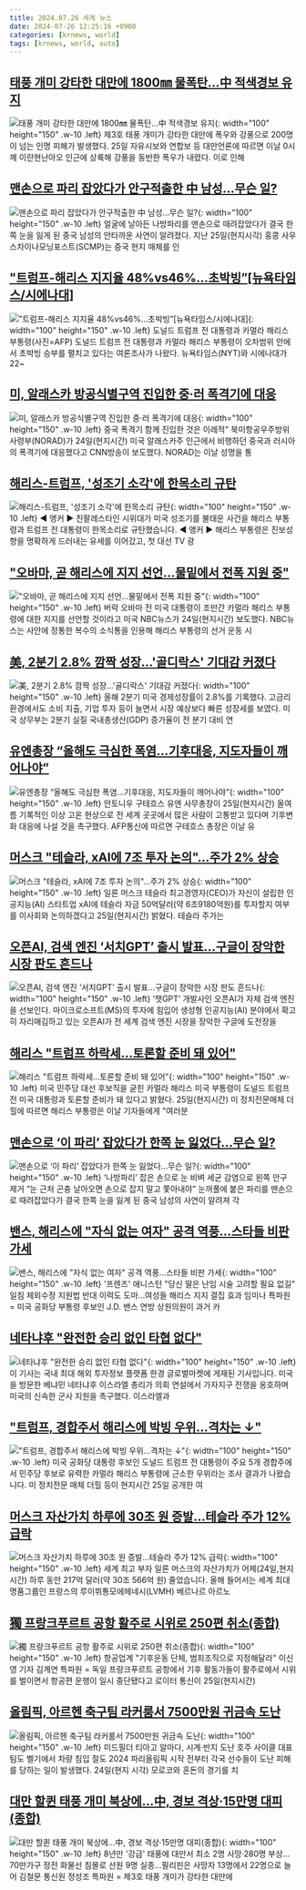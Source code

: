 ```yaml
---
title: 2024.07.26 세계 뉴스
date: 2024-07-26 12:25:16 +0900
categories: [krnews, world]
tags: [krnews, world, auto]
---
```

## [태풍 개미 강타한 대만에 1800㎜ 물폭탄…中 적색경보 유지](https://n.news.naver.com/mnews/article/025/0003375777)

![태풍 개미 강타한 대만에 1800㎜ 물폭탄…中 적색경보 유지](https://mimgnews.pstatic.net/image/origin/025/2024/07/25/3375777.jpg?type=nf220_150){: width="100" height="150" .w-10 .left}
제3호 태풍 개미가 강타한 대만에 폭우와 강풍으로 200명이 넘는 인명 피해가 발생했다. 25일 자유시보와 연합보 등 대만언론에 따르면 이날 0시께 이란현난아오 인근에 상륙해 강풍을 동반한 폭우가 내렸다. 이로 인해

## [맨손으로 파리 잡았다가 안구적출한 中 남성…무슨 일?](https://n.news.naver.com/mnews/article/003/0012690321)

![맨손으로 파리 잡았다가 안구적출한 中 남성…무슨 일?](https://mimgnews.pstatic.net/image/origin/003/2024/07/26/12690321.jpg?type=nf220_150){: width="100" height="150" .w-10 .left}
얼굴에 날아든 나방파리를 맨손으로 때려잡았다가 결국 한쪽 눈을 잃게 된 중국 남성의 안타까운 사연이 알려졌다. 지난 25일(현지시각) 홍콩 사우스차이나모닝포스트(SCMP)는 중국 현지 매체를 인

## ["트럼프-해리스 지지율 48%vs46%…초박빙”[뉴욕타임스/시에나대]](https://n.news.naver.com/mnews/article/018/0005798397)

!["트럼프-해리스 지지율 48%vs46%…초박빙”[뉴욕타임스/시에나대]](https://mimgnews.pstatic.net/image/origin/018/2024/07/26/5798397.jpg?type=nf220_150){: width="100" height="150" .w-10 .left}
도널드 트럼프 전 대통령과 카멀라 해리스 부통령(사진=AFP) 도널드 트럼프 전 대통령과 카멀라 해리스 부통령이 오차범위 안에서 초박빙 승부를 펼치고 있다는 여론조사가 나왔다. 뉴욕타임스(NYT)와 시에나대가 22~

## [미, 알래스카 방공식별구역 진입한 중·러 폭격기에 대응](https://n.news.naver.com/mnews/article/001/0014829435)

![미, 알래스카 방공식별구역 진입한 중·러 폭격기에 대응](https://mimgnews.pstatic.net/image/origin/001/2024/07/25/14829435.jpg?type=nf220_150){: width="100" height="150" .w-10 .left}
중국 폭격기 함께 진입한 것은 이례적" 북미항공우주방위사령부(NORAD)가 24일(현지시간) 미국 알래스카주 인근에서 비행하던 중국과 러시아의 폭격기에 대응했다고 CNN방송이 보도했다. NORAD는 이날 성명을 통

## [해리스-트럼프, '성조기 소각'에 한목소리 규탄](https://n.news.naver.com/mnews/article/214/0001363642)

![해리스-트럼프, '성조기 소각'에 한목소리 규탄](https://mimgnews.pstatic.net/image/origin/214/2024/07/26/1363642.jpg?type=nf220_150){: width="100" height="150" .w-10 .left}
◀ 앵커 ▶ 친팔레스타인 시위대가 미국 성조기를 불태운 사건을 해리스 부통령과 트럼프 전 대통령이 한목소리로 규탄했습니다. ◀ 앵커 ▶ 해리스 부통령은 진보성향을 명확하게 드러내는 유세를 이어갔고, 첫 대선 TV 광

## ["오바마, 곧 해리스에 지지 선언…물밑에서 전폭 지원 중"](https://n.news.naver.com/mnews/article/008/0005069010)

!["오바마, 곧 해리스에 지지 선언…물밑에서 전폭 지원 중"](https://mimgnews.pstatic.net/image/origin/008/2024/07/25/5069010.jpg?type=nf220_150){: width="100" height="150" .w-10 .left}
버락 오바마 전 미국 대통령이 조만간 카멀라 해리스 부통령에 대한 지지를 선언할 것이라고 미국 NBC뉴스가 24일(현지시간) 보도했다. NBC뉴스는 사안에 정통한 복수의 소식통을 인용해 해리스 부통령의 선거 운동 시

## [美, 2분기 2.8% 깜짝 성장…'골디락스' 기대감 커졌다](https://n.news.naver.com/mnews/article/015/0005014500)

![美, 2분기 2.8% 깜짝 성장…'골디락스' 기대감 커졌다](https://mimgnews.pstatic.net/image/origin/015/2024/07/25/5014500.jpg?type=nf220_150){: width="100" height="150" .w-10 .left}
올해 2분기 미국 경제성장률이 2.8%를 기록했다. 고금리 환경에서도 소비 지출, 기업 투자 등이 늘면서 시장 예상보다 빠른 성장세를 보였다. 미국 상무부는 2분기 실질 국내총생산(GDP) 증가율이 전 분기 대비 연

## [유엔총장 “올해도 극심한 폭염…기후대응, 지도자들이 깨어나야”](https://n.news.naver.com/mnews/article/032/0003310955)

![유엔총장 “올해도 극심한 폭염…기후대응, 지도자들이 깨어나야”](https://mimgnews.pstatic.net/image/origin/032/2024/07/26/3310955.jpg?type=nf220_150){: width="100" height="150" .w-10 .left}
안토니우 구테흐스 유엔 사무총장이 25일(현지시간) 올여름 기록적인 이상 고온 현상으로 전 세계 곳곳에서 많은 사람이 고통받고 있다며 기후변화 대응에 나설 것을 촉구했다. AFP통신에 따르면 구테흐스 총장은 이날 유

## [머스크 "테슬라, xAI에 7조 투자 논의"...주가 2% 상승](https://n.news.naver.com/mnews/article/277/0005451010)

![머스크 "테슬라, xAI에 7조 투자 논의"...주가 2% 상승](https://mimgnews.pstatic.net/image/origin/277/2024/07/26/5451010.jpg?type=nf220_150){: width="100" height="150" .w-10 .left}
일론 머스크 테슬라 최고경영자(CEO)가 자신이 설립한 인공지능(AI) 스타트업 xAI에 테슬라 자금 50억달러(약 6조9180억원)를 투자할지 여부를 이사회와 논의하겠다고 25일(현지시간) 밝혔다. 테슬라 주가는

## [오픈AI, 검색 엔진 ‘서치GPT’ 출시 발표…구글이 장악한 시장 판도 흔드나](https://n.news.naver.com/mnews/article/011/0004372051)

![오픈AI, 검색 엔진 ‘서치GPT’ 출시 발표…구글이 장악한 시장 판도 흔드나](https://mimgnews.pstatic.net/image/origin/011/2024/07/26/4372051.jpg?type=nf220_150){: width="100" height="150" .w-10 .left}
‘챗GPT’ 개발사인 오픈AI가 자체 검색 엔진을 선보인다. 마이크로소프트(MS)의 투자에 힘입어 생성형 인공지능(AI) 분야에서 확고히 자리매김하고 있는 오픈AI가 전 세계 검색 엔진 시장을 장악한 구글에 도전장을

## [해리스 "트럼프 하락세…토론할 준비 돼 있어"](https://n.news.naver.com/mnews/article/421/0007688740)

![해리스 "트럼프 하락세…토론할 준비 돼 있어"](https://mimgnews.pstatic.net/image/origin/421/2024/07/26/7688740.jpg?type=nf220_150){: width="100" height="150" .w-10 .left}
미국 민주당 대선 후보직을 굳힌 카멀라 해리스 미국 부통령이 도널드 트럼프 전 미국 대통령과 토론할 준비가 돼 있다고 밝혔다. 25일(현지시간) 미 정치전문매체 더힐에 따르면 해리스 부통령은 이날 기자들에게 "여러분

## [맨손으로 ‘이 파리’ 잡았다가 한쪽 눈 잃었다…무슨 일?](https://n.news.naver.com/mnews/article/009/0005340774)

![맨손으로 ‘이 파리’ 잡았다가 한쪽 눈 잃었다…무슨 일?](https://mimgnews.pstatic.net/image/origin/009/2024/07/25/5340774.jpg?type=nf220_150){: width="100" height="150" .w-10 .left}
‘나방파리’ 잡은 손으로 눈 비벼 세균 감염으로 왼쪽 안구 제거 “눈 근처 곤충 날아오면 손으로 잡지 말고 쫓아내야” 눈꺼풀에 붙은 파리를 맨손으로 때려잡았다가 결국 한쪽 눈을 잃게 된 중국 남성의 사연이 알려져 각

## [밴스, 해리스에 "자식 없는 여자" 공격 역풍…스타들 비판 가세](https://n.news.naver.com/mnews/article/001/0014831161)

![밴스, 해리스에 "자식 없는 여자" 공격 역풍…스타들 비판 가세](https://mimgnews.pstatic.net/image/origin/001/2024/07/26/14831161.jpg?type=nf220_150){: width="100" height="150" .w-10 .left}
'프렌즈' 애니스턴 "당신 딸은 난임 시술 고려할 필요 없길" 일침 체외수정 지원법 반대 이력도 도마…여성들 해리스 지지 결집 효과 임미나 특파원 = 미국 공화당 부통령 후보인 J.D. 밴스 연방 상원의원이 과거 카

## [네타냐후 "완전한 승리 없인 타협 없다"](https://n.news.naver.com/mnews/article/015/0005014314)

![네타냐후 "완전한 승리 없인 타협 없다"](https://mimgnews.pstatic.net/image/origin/015/2024/07/25/5014314.jpg?type=nf220_150){: width="100" height="150" .w-10 .left}
이 기사는 국내 최대 해외 투자정보 플랫폼 한경 글로벌마켓에 게재된 기사입니다. 미국을 방문한 베냐민 네타냐후 이스라엘 총리가 의회 연설에서 가자지구 전쟁을 옹호하며 미국의 신속한 군사 지원을 촉구했다. 이스라엘과

## ["트럼프, 경합주서 해리스에 박빙 우위…격차는 ↓"](https://n.news.naver.com/mnews/article/422/0000672998)

!["트럼프, 경합주서 해리스에 박빙 우위…격차는 ↓"](https://mimgnews.pstatic.net/image/origin/422/2024/07/26/672998.jpg?type=nf220_150){: width="100" height="150" .w-10 .left}
미국 공화당 대통령 후보인 도널드 트럼프 전 대통령이 주요 5개 경합주에서 민주당 후보로 유력한 카멀라 해리스 부통령에 근소한 우위라는 조사 결과가 나왔습니다. 미 정치전문 매체 더힐 등이 현지시간 25일 공개한 여

## [머스크 자산가치 하루에 30조 원 증발...테슬라 주가 12% 급락](https://n.news.naver.com/mnews/article/057/0001831903)

![머스크 자산가치 하루에 30조 원 증발...테슬라 주가 12% 급락](https://mimgnews.pstatic.net/image/origin/057/2024/07/25/1831903.jpg?type=nf220_150){: width="100" height="150" .w-10 .left}
세계 최고 부자 일론 머스크의 자산가치가 어제(24일,현지시간) 하루 동안 217억 달러(약 30조 566억 원) 줄었습니다. 올해 들어서는 세계 최대 명품그룹인 프랑스의 루이뷔통모에헤네시(LVMH) 베르나르 아르노

## [獨 프랑크푸르트 공항 활주로 시위로 250편 취소(종합)](https://n.news.naver.com/mnews/article/001/0014830878)

![獨 프랑크푸르트 공항 활주로 시위로 250편 취소(종합)](https://mimgnews.pstatic.net/image/origin/001/2024/07/26/14830878.jpg?type=nf220_150){: width="100" height="150" .w-10 .left}
항공업계 "기후운동 단체, 범죄조직으로 지정해달라" 이신영 기자 김계연 특파원 = 독일 프랑크푸르트 공항에서 기후 활동가들이 활주로에서 시위를 벌이면서 항공편 운행이 일시 중단됐다고 로이터 통신이 25일(현지시간)

## [올림픽, 아르헨 축구팀 라커룸서 7500만원 귀금속 도난](https://n.news.naver.com/mnews/article/586/0000083579)

![올림픽, 아르헨 축구팀 라커룸서 7500만원 귀금속 도난](https://mimgnews.pstatic.net/image/origin/586/2024/07/26/83579.jpg?type=nf220_150){: width="100" height="150" .w-10 .left}
미드필더 티아고 알마다, 시계·반지 도난 호주 사이클 대표팀도 벨기에서 차량 침입 절도 2024 파리올림픽 시작 전부터 각국 선수들이 도난 피해를 당하는 일이 발생했다. 24일(현지 시각) 모로코와 혼돈의 경기를 치

## [대만 할퀸 태풍 개미 북상에…中, 경보 격상·15만명 대피(종합)](https://n.news.naver.com/mnews/article/001/0014830262)

![대만 할퀸 태풍 개미 북상에…中, 경보 격상·15만명 대피(종합)](https://mimgnews.pstatic.net/image/origin/001/2024/07/25/14830262.jpg?type=nf220_150){: width="100" height="150" .w-10 .left}
8년만 '강급' 태풍에 대만서 최소 2명 사망·280명 부상…70만가구 정전 화물선 침몰로 선원 9명 실종…필리핀은 사망자 13명에서 22명으로 늘어 김철문 통신원 정성조 특파원 = 제3호 태풍 개미가 강타한 대만에

